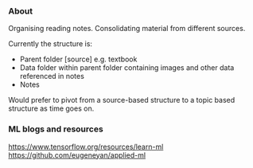 ### About

Organising reading notes. Consolidating material from different sources. 

Currently the structure is:
  - Parent folder [source] e.g. textbook
  - Data folder within parent folder containing images and other data referenced in notes
  - Notes

Would prefer to pivot from a source-based structure to a topic based structure as time goes on. 

### ML blogs and resources
https://www.tensorflow.org/resources/learn-ml
https://github.com/eugeneyan/applied-ml

